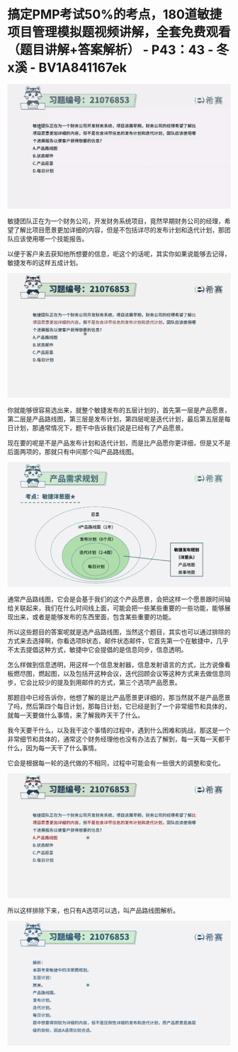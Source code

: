 # 搞定PMP考试50%的考点，180道敏捷项目管理模拟题视频讲解，全套免费观看（题目讲解+答案解析） - P43：43 - 冬x溪 - BV1A841167ek

![](img/1c4a58da19601fc1b8a45733fe165af8_0.png)

敏捷团队正在为一个财务公司，开发财务系统项目，竟然早期财务公司的经理，希望了解比项目愿景更加详细的内容，但是不包括详尽的发布计划和迭代计划，那团队应该使用哪一个技能报告。

以便于客户来去获知他所想要的信息，呃这个的话呢，其实你如果说能够去记得，敏捷发布的这样五成计划。

![](img/1c4a58da19601fc1b8a45733fe165af8_2.png)

你就能够很容易选出来，就整个敏捷发布的五层计划的，首先第一层是产品愿景，第二层是产品路线图，第三层是发布计划，第四层呢是迭代计划，最后第五层是每日计划，那通常情况下，题干中告诉我们说是已经有了产品愿景。

现在要的呢是不是产品发布计划和迭代计划，而是比产品愿你更详细，但是又不是后面两项的，那就只有中间那个叫产品路线图。



![](img/1c4a58da19601fc1b8a45733fe165af8_4.png)

通常产品路线图，它会是会基于我们的这个产品愿景，会把这样一个愿景跟时间轴给关联起来，我们在什么时间线上面，可能会把一些某些重要的一些功能，能够展现出来，或者是能够发布的东西里面，包含某些重要的功能。

所以这些题目的答案呢就是选产品路线图，当然这个题目，其实也可以通过排除的方式来去选择啊，你看选项B状态，邮件状态邮件，它首先第一个在敏捷中，几乎不太去提倡这种方式，敏捷中它会提倡的是信息同步，信息透明。

怎么样做到信息透明，用这样一个信息发射器，信息发射语言的方式，比方说像看板燃尽图，燃起图，以及包括开这种会议，迭代回顾会议等这种方式来去做信息同步，它会比较少的提及到用邮件的方式，第三个选项产品愿景。

那题目中已经告诉你，他想了解的是比产品愿景更详细的，那当然就不是产品愿景了吗，然后第四个每日计划，那每日计划，它已经是到了一个非常细节和具体的，就每一天要做什么事情，来了解我昨天干了什么。

我今天要干什么，以及我干这个事情的过程中，遇到什么困难和挑战，那这是一个非常细节和具体的，通常这个财务经理他也没有办法去了解到，每一天每一天都干什么，因为每一天干了什么事情。

它会是根据每一轮的迭代做的不相同，过程中可能会有一些很大的调整和变化。

![](img/1c4a58da19601fc1b8a45733fe165af8_6.png)

所以这样排除下来，也只有A选项可以选，叫产品路线图解析。

![](img/1c4a58da19601fc1b8a45733fe165af8_8.png)